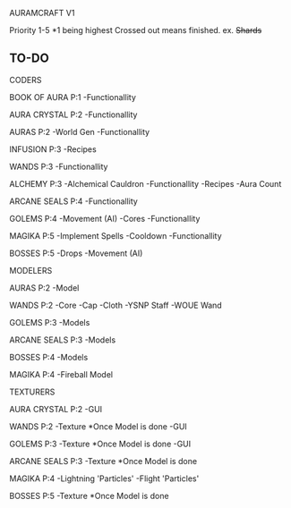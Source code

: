 AURAMCRAFT V1

Priority 1-5 *1 being highest
Crossed out means finished. ex. ~~Shards~~

TO-DO
-------------------------
CODERS

BOOK OF AURA P:1
	-Functionallity

AURA CRYSTAL P:2
	-Functionallity

AURAS P:2
	-World Gen
	-Functionallity

INFUSION P:3
	-Recipes

WANDS P:3
	-Functionallity

ALCHEMY P:3
	-Alchemical Cauldron
	-Functionallity
	-Recipes
	-Aura Count

ARCANE SEALS P:4
	-Functionallity

GOLEMS P:4
	-Movement (AI)
	-Cores
	-Functionallity

MAGIKA P:5
	-Implement Spells
	-Cooldown
	-Functionallity

BOSSES P:5
	-Drops
	-Movement (AI)

MODELERS

AURAS P:2
	-Model

WANDS P:2
	-Core
	-Cap
	-Cloth
	-YSNP Staff
	-WOUE Wand

GOLEMS P:3
	-Models

ARCANE SEALS P:3
	-Models

BOSSES P:4
	-Models

MAGIKA P:4
	-Fireball Model

TEXTURERS

AURA CRYSTAL P:2
	-GUI

WANDS P:2
	-Texture
	*Once Model is done
	-GUI

GOLEMS P:3
	-Texture
	*Once Model is done
	-GUI

ARCANE SEALS P:3
	-Texture
	*Once Model is done

MAGIKA P:4
	-Lightning 'Particles'
	-Flight 'Particles'

BOSSES P:5
	-Texture
	*Once Model is done